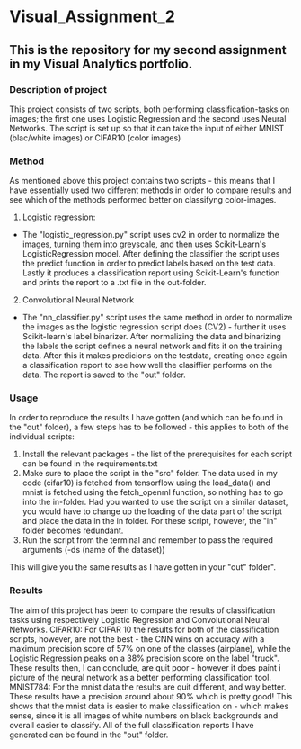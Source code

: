 # Visual_Assignment_2
## This is the repository for my second assignment in my Visual Analytics portfolio.

### Description of project
This project consists of two scripts, both performing classification-tasks on images; the first one uses Logistic Regression and the second uses Neural Networks. The script is set up so that it can take the input of either MNIST (blac/white images) or CIFAR10 (color images)

### Method
As mentioned above this project contains two scripts - this means that I have essentially used two different methods in order to compare results and see which of the methods performed better on classifyng color-images. 
1) Logistic regression:
- The "logistic_regression.py" script uses cv2 in order to normalize the images, turning them into greyscale, and then uses Scikit-Learn's LogisticRegression model. After defining the classifier the script uses the predict function in order to predict labels based on the test data. Lastly it produces a classification report using Scikit-Learn's function and prints the report to a .txt file in the out-folder.
2) Convolutional Neural Network
- The "nn_classifier.py" script uses the same method in order to normalize the images as the logistic regression script does (CV2) - further it uses Scikit-learn's label binarizer. After normalizing the data and binarizing the labels the script defines a neural network and fits it on the training data. After this it makes predicions on the testdata, creating once again a classification report to see how well the clasiffier performs on the data. The report is saved to the "out" folder. 

### Usage 
In order to reproduce the results I have gotten (and which can be found in the "out" folder), a few steps has to be followed - this applies to both of the individual scripts:
1) Install the relevant packages - the list of the prerequisites for each script can be found in the requirements.txt
2) Make sure to place the script in the "src" folder. The data used in my code (cifar10) is fetched from tensorflow using the load_data() and mnist is fetched using the fetch_openml function, so nothing has to go into the in-folder. Had you wanted to use the script on a similar dataset, you would have to change up the loading of the data part of the script and place the data in the in folder. For these script, however, the "in" folder becomes redundant. 
3) Run the script from the terminal and remember to pass the required arguments (-ds (name of the dataset))

This will give you the same results as I have gotten in your "out" folder".

### Results 
The aim of this project has been to compare the results of classification tasks using respectively Logistic Regression and Convolutional Neural Networks. 
CIFAR10: For CIFAR 10 the results for both of the classification scripts, however, are not the best - the CNN wins on accuracy with a maximum precision score of 57% on one of the classes (airplane), while the Logistic Regression peaks on a 38% precision score on the label "truck". These results then, I can conclude, are quit poor - however it does paint i picture of the neural network as a better performing classification tool. 
MNIST784: For the mnist data the results are quit different, and way better. These results have a precision around about 90% which is pretty good! This shows that the mnist data is easier to make classification on - which makes sense, since it is all images of white numbers on black backgrounds and overall easier to classify. 
All of the full classification reports I have generated can be found in the "out" folder.

